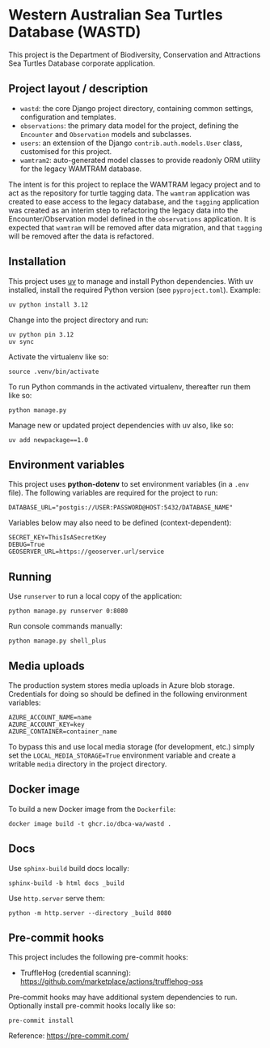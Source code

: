 # Western Australian Sea Turtles Database (WASTD)

This project is the Department of Biodiversity, Conservation and Attractions
Sea Turtles Database corporate application.

## Project layout / description

- `wastd`: the core Django project directory, containing common settings, configuration and templates.
- `observations`: the primary data model for the project, defining the `Encounter` and `Observation` models and subclasses.
- `users`: an extension of the Django `contrib.auth.models.User` class, customised for this project.
- `wamtram2`: auto-generated model classes to provide readonly ORM utility for the legacy WAMTRAM database.

The intent is for this project to replace the WAMTRAM legacy project and to act as the repository for
turtle tagging data. The `wamtram` application was created to ease access to the legacy database, and
the `tagging` application was created as an interim step to refactoring the legacy data into the
Encounter/Observation model defined in the `observations` application. It is expected that `wamtram` will
be removed after data migration, and that `tagging` will be removed after the data is refactored.

## Installation

This project uses [uv](https://docs.astral.sh/uv/) to manage and install Python dependencies.
With uv installed, install the required Python version (see `pyproject.toml`). Example:

    uv python install 3.12

Change into the project directory and run:

    uv python pin 3.12
    uv sync

Activate the virtualenv like so:

    source .venv/bin/activate

To run Python commands in the activated virtualenv, thereafter run them like so:

    python manage.py

Manage new or updated project dependencies with uv also, like so:

    uv add newpackage==1.0

## Environment variables

This project uses **python-dotenv** to set environment variables (in a `.env` file).
The following variables are required for the project to run:

    DATABASE_URL="postgis://USER:PASSWORD@HOST:5432/DATABASE_NAME"

Variables below may also need to be defined (context-dependent):

    SECRET_KEY=ThisIsASecretKey
    DEBUG=True
    GEOSERVER_URL=https://geoserver.url/service

## Running

Use `runserver` to run a local copy of the application:

    python manage.py runserver 0:8080

Run console commands manually:

    python manage.py shell_plus

## Media uploads

The production system stores media uploads in Azure blob storage.
Credentials for doing so should be defined in the following environment
variables:

    AZURE_ACCOUNT_NAME=name
    AZURE_ACCOUNT_KEY=key
    AZURE_CONTAINER=container_name

To bypass this and use local media storage (for development, etc.) simply set
the `LOCAL_MEDIA_STORAGE=True` environment variable and create a writable
`media` directory in the project directory.

## Docker image

To build a new Docker image from the `Dockerfile`:

    docker image build -t ghcr.io/dbca-wa/wastd .

## Docs

Use `sphinx-build` build docs locally:

    sphinx-build -b html docs _build

Use `http.server` serve them:

    python -m http.server --directory _build 8080

## Pre-commit hooks

This project includes the following pre-commit hooks:

- TruffleHog (credential scanning): <https://github.com/marketplace/actions/trufflehog-oss>

Pre-commit hooks may have additional system dependencies to run. Optionally
install pre-commit hooks locally like so:

    pre-commit install

Reference: <https://pre-commit.com/>
